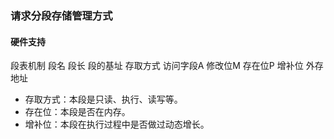 ### 请求分段存储管理方式

#### 硬件支持

段表机制
段名 段长 段的基址 存取方式 访问字段A 修改位M 存在位P 增补位 外存地址

* 存取方式：本段是只读、执行、读写等。
* 存在位：本段是否在内存。
* 增补位：本段在执行过程中是否做过动态增长。

​	

